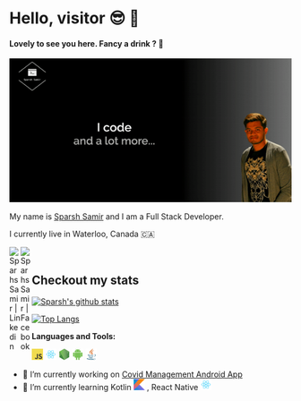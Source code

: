 # **Hello, visitor** :sunglasses: :wave:
#### Lovely to see you here.  Fancy a drink ? :tropical_drink:
![Online Resume - Animated gif](onlineresume.gif)

My name is [Sparsh Samir](https://sparshsamir1993.github.io/onlineresume/) and I am a Full Stack Developer.

I currently live in Waterloo, Canada :canada: 

<a href="https://www.linkedin.com/in/sparsh-samir/" target="_blank">
  <img align="left" alt="Sparhs Samir | Linkedin" width="20px" src="https://raw.githubusercontent.com/anuraghazra/anuraghazra/master/assets/linkedin.png" />
</a>
<a href="https://www.facebook.com/sparsh.samir/" target="_blank">
  <img align="left" alt="Sparhs Samir | Facebook" width="20px" src="https://raw.githubusercontent.com/anuraghazra/anuraghazra/master/assets/facebook.png" />
</a>

<br/>

## **Checkout my stats**


[![Sparsh's github stats](https://github-readme-stats.vercel.app/api?username=sparshsamir1993&hide=stars&show_icons=true&theme=dark)](https://github.com/anuraghazra/github-readme-stats)

[![Top Langs](https://github-readme-stats.vercel.app/api/top-langs/?username=sparshsamir1993&layout=compact&theme=dark&hide=css)](https://github.com/anuraghazra/github-readme-stats)

**Languages and Tools:**  

<code><img height="20" src="https://raw.githubusercontent.com/github/explore/80688e429a7d4ef2fca1e82350fe8e3517d3494d/topics/javascript/javascript.png"></code>
<code><img height="20" src="https://raw.githubusercontent.com/github/explore/80688e429a7d4ef2fca1e82350fe8e3517d3494d/topics/react/react.png"></code>
<code><img height="20" src="https://raw.githubusercontent.com/github/explore/80688e429a7d4ef2fca1e82350fe8e3517d3494d/topics/nodejs/nodejs.png"></code>
<code><img height="20" src="https://raw.githubusercontent.com/github/explore/80688e429a7d4ef2fca1e82350fe8e3517d3494d/topics/android/android.png"></code>
<code><img height="20" src="https://raw.githubusercontent.com/github/explore/80688e429a7d4ef2fca1e82350fe8e3517d3494d/topics/java/java.png"></code>


- 🔭 I’m currently working on [Covid Management Android App](https://github.com/sparshsamir1993/covid-management-android)
- 🌱 I’m currently learning Kotlin <code><img height="20" src="https://raw.githubusercontent.com/github/explore/80688e429a7d4ef2fca1e82350fe8e3517d3494d/topics/kotlin/kotlin.png"></code> , React Native <code><img height="20" src="https://raw.githubusercontent.com/github/explore/80688e429a7d4ef2fca1e82350fe8e3517d3494d/topics/react-native/react-native.png"></code>




<!--
**sparshsamir1993/sparshsamir1993** is a ✨ _special_ ✨ repository because its `README.md` (this file) appears on your GitHub profile.

Here are some ideas to get you started:

- 🔭 I’m currently working on ...
- 🌱 I’m currently learning ...
- 👯 I’m looking to collaborate on ...
- 🤔 I’m looking for help with ...
- 💬 Ask me about ...
- 📫 How to reach me: ...
- 😄 Pronouns: ...
- ⚡ Fun fact: ...
-->
